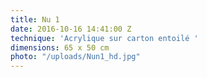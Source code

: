 ```yaml
---
title: Nu 1
date: 2016-10-16 14:41:00 Z
technique: 'Acrylique sur carton entoilé '
dimensions: 65 x 50 cm
photo: "/uploads/Nun1_hd.jpg"
---
```


